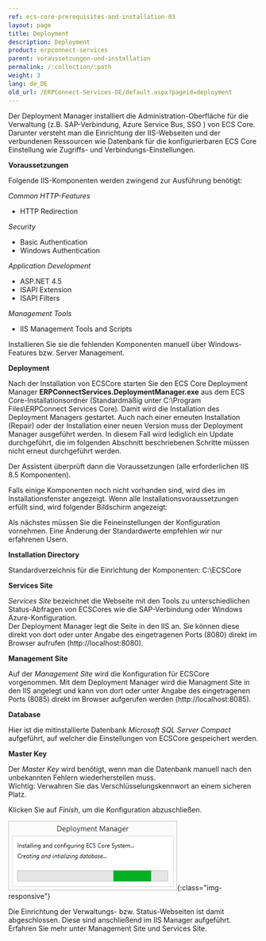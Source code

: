 ```yaml
---
ref: ecs-core-prerequisites-and-installation-03
layout: page
title: Deployment
description: Deployment
product: erpconnect-services
parent: voraussetzungen-und-installation
permalink: /:collection/:path
weight: 3
lang: de_DE
old_url: /ERPConnect-Services-DE/default.aspx?pageid=deployment
---
```


Der Deployment Manager installiert die Administration-Oberfläche für die Verwaltung (z.B. SAP-Verbindung, Azure Service Bus, SSO ) von ECS Core. 
Darunter versteht man die Einrichtung der IIS-Webseiten und der verbundenen Ressourcen wie Datenbank für die konfigurierbaren ECS Core Einstellung wie Zugriffs- und Verbindungs-Einstellungen.

**Voraussetzungen**

Folgende IIS-Komponenten werden zwingend zur Ausführung benötigt:

*Common HTTP-Features*
- HTTP Redirection

*Security*
- Basic Authentication
- Windows Authentication

*Application Development*
- ASP.NET 4.5
- ISAPI Extension
- ISAPI Filters

*Management Tools*
- IIS Management Tools and Scripts


Installieren Sie sie die fehlenden Komponenten manuell über Windows-Features bzw. Server Management.

**Deployment**

Nach der Installation von ECSCore starten Sie den ECS Core Deployment Manager **ERPConnectServices.DeploymentManager.exe** 
aus dem ECS Core-Installationsordner (Standardmäßig unter C:\Program Files\ERPConnect Services Core\). Damit wird die Installation des Deployment Managers gestartet. Auch nach einer erneuten Installation (Repair) oder der Installation einer neuen Version muss der Deployment Manager ausgeführt werden. In diesem Fall wird lediglich ein Update durchgeführt, die im folgenden Abschnitt beschriebenen Schritte müssen nicht erneut durchgeführt werden.


Der Assistent überprüft dann die Voraussetzungen (alle erforderlichen IIS 8.5 Komponenten).


Falls einige Komponenten noch nicht vorhanden sind, wird dies im Installationsfenster angezeigt. Wenn alle Installationsvoraussetzungen erfüllt sind, wird folgender Bildschirm angezeigt:


Als nächstes müssen Sie die Feineinstellungen der Konfiguration vornehmen. Eine Änderung der Standardwerte empfehlen wir nur erfahrenen Usern.

**Installation Directory**

Standardverzeichnis für die Einrichtung der Komponenten: C:\ECSCore

**Services Site**

*Services Site* bezeichnet die Webseite mit den Tools zu unterschiedlichen Status-Abfragen von ECSCores wie die SAP-Verbindung oder Windows Azure-Konfiguration.<br>
Der Deployment Manager legt die Seite in den IIS an. Sie können diese direkt von dort oder unter Angabe des eingetragenen Ports (8080) direkt im Browser aufrufen (http://localhost:8080).


**Management Site**

Auf der *Management Site* wird die Konfiguration für ECSCore vorgenommen. Mit dem Deployment Manager wird die Managment Site in den IIS angelegt und kann von dort oder unter Angabe des eingetragenen Ports (8085) direkt im Browser aufgerufen werden (http://localhost:8085).



**Database**

Hier ist die mitinstallierte Datenbank *Microsoft SQL Server Compact* aufgeführt, auf welcher die Einstellungen von ECSCore gespeichert werden.


**Master Key**

Der *Master Key* wird benötigt, wenn man die Datenbank manuell nach den unbekannten Fehlern wiederherstellen muss.<br>
Wichtig: Verwahren Sie das Verschlüsselungskennwort an einem sicheren Platz.

Klicken Sie auf *Finish*, um die Konfiguration abzuschließen.

![2014-12-15-11_32_00-Deployment-Manager](/img/content/2014-12-15-11_32_00-Deployment-Manager.png){:class="img-responsive"}

Die Einrichtung der Verwaltungs- bzw. Status-Webseiten ist damit abgeschlossen. Diese sind anschließend im IIS Manager aufgeführt.
Erfahren Sie mehr unter Management Site und Services Site. 